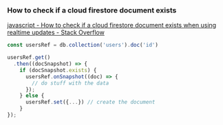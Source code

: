 ###  How to check if a cloud firestore document exists


[javascript - How to check if a cloud firestore document exists when using realtime updates - Stack Overflow](https://stackoverflow.com/questions/46880323/how-to-check-if-a-cloud-firestore-document-exists-when-using-realtime-updates "javascript - How to check if a cloud firestore document exists when using realtime updates - Stack Overflow")


 

```js
const usersRef = db.collection('users').doc('id')

usersRef.get()
  .then((docSnapshot) => {
    if (docSnapshot.exists) {
      usersRef.onSnapshot((doc) => {
        // do stuff with the data
      });
    } else {
      usersRef.set({...}) // create the document
    }
});
```
